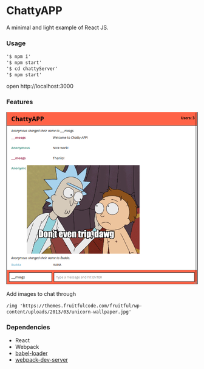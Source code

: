 ChattyAPP
=====================

A minimal and light example of React JS.

### Usage

```
'$ npm i'
'$ npm start'
'$ cd chattyServer'
'$ npm start'
```
open http://localhost:3000

### Features
!["Usernames have colours based on username."](https://raw.githubusercontent.com/moogsG/react-simple-boilerplate/master/docs/Screenshot%20from%202017-10-06%2010-16-46.png)

Add images to chat through
```
/img 'https://themes.fruitfulcode.com/fruitful/wp-content/uploads/2013/03/unicorn-wallpaper.jpg'
```


### Dependencies

* React
* Webpack
* [babel-loader](https://github.com/babel/babel-loader)
* [webpack-dev-server](https://github.com/webpack/webpack-dev-server)
